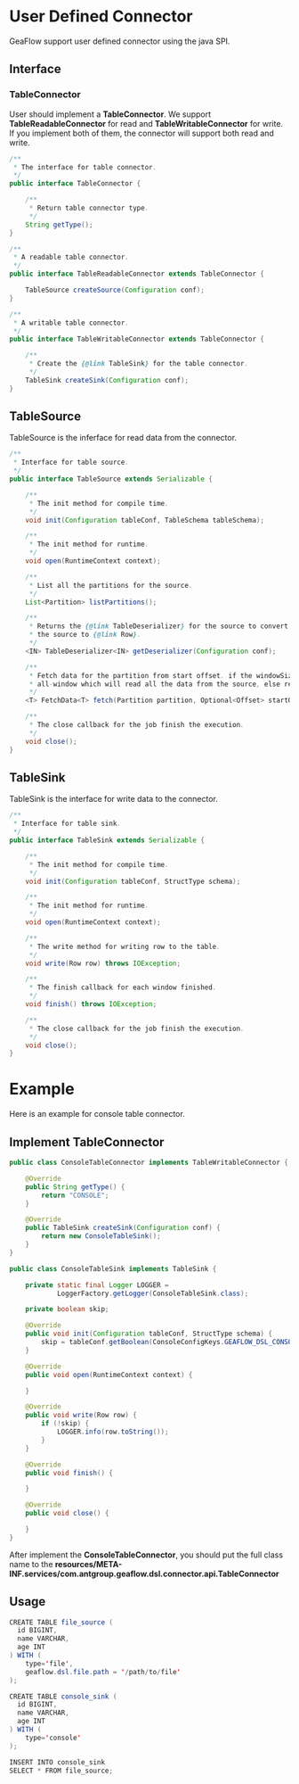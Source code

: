 # User Defined Connector
GeaFlow support user defined connector using the java SPI.
## Interface
### TableConnector
User should implement a **TableConnector**. We support **TableReadableConnector** for read and **TableWritableConnector** for write. If you implement both of them, the connector will support both read and write.

```java
/**
 * The interface for table connector.
 */
public interface TableConnector {

    /**
     * Return table connector type.
     */
    String getType();
}

/**
 * A readable table connector.
 */
public interface TableReadableConnector extends TableConnector {

    TableSource createSource(Configuration conf);
}

/**
 * A writable table connector.
 */
public interface TableWritableConnector extends TableConnector {

    /**
     * Create the {@link TableSink} for the table connector.
     */
    TableSink createSink(Configuration conf);
}
```

## TableSource
TableSource is the inferface for read data from the connector.

```java
/**
 * Interface for table source.
 */
public interface TableSource extends Serializable {

    /**
     * The init method for compile time.
     */
    void init(Configuration tableConf, TableSchema tableSchema);

    /**
     * The init method for runtime.
     */
    void open(RuntimeContext context);

    /**
     * List all the partitions for the source.
     */
    List<Partition> listPartitions();

    /**
     * Returns the {@link TableDeserializer} for the source to convert data read from
     * the source to {@link Row}.
     */
    <IN> TableDeserializer<IN> getDeserializer(Configuration conf);

    /**
     * Fetch data for the partition from start offset. if the windowSize is -1, it represents an
     * all-window which will read all the data from the source, else return widow size for data.
     */
    <T> FetchData<T> fetch(Partition partition, Optional<Offset> startOffset, long windowSize) throws IOException;

    /**
     * The close callback for the job finish the execution.
     */
    void close();
}

```

## TableSink
TableSink is the interface for write data to the connector.

```java
/**
 * Interface for table sink.
 */
public interface TableSink extends Serializable {

    /**
     * The init method for compile time.
     */
    void init(Configuration tableConf, StructType schema);

    /**
     * The init method for runtime.
     */
    void open(RuntimeContext context);

    /**
     * The write method for writing row to the table.
     */
    void write(Row row) throws IOException;

    /**
     * The finish callback for each window finished.
     */
    void finish() throws IOException;

    /**
     * The close callback for the job finish the execution.
     */
    void close();
}
```

# Example
Here is an example for console table connector.

## Implement TableConnector

```java
public class ConsoleTableConnector implements TableWritableConnector {

    @Override
    public String getType() {
        return "CONSOLE";
    }

    @Override
    public TableSink createSink(Configuration conf) {
        return new ConsoleTableSink();
    }
}

public class ConsoleTableSink implements TableSink {

    private static final Logger LOGGER = 
			LoggerFactory.getLogger(ConsoleTableSink.class);

    private boolean skip;

    @Override
    public void init(Configuration tableConf, StructType schema) {
        skip = tableConf.getBoolean(ConsoleConfigKeys.GEAFLOW_DSL_CONSOLE_SKIP);
    }

    @Override
    public void open(RuntimeContext context) {

    }

    @Override
    public void write(Row row) {
        if (!skip) {
            LOGGER.info(row.toString());
        }
    }

    @Override
    public void finish() {

    }

    @Override
    public void close() {

    }
}
```
After implement the **ConsoleTableConnector**, you should put the full class name to
the **resources/META-INF.services/com.antgroup.geaflow.dsl.connector.api.TableConnector**

## Usage

```java
CREATE TABLE file_source (
  id BIGINT,
  name VARCHAR,
  age INT
) WITH (
	type='file',
    geaflow.dsl.file.path = '/path/to/file'
);

CREATE TABLE console_sink (
  id BIGINT,
  name VARCHAR,
  age INT
) WITH (
	type='console'
);

INSERT INTO console_sink
SELECT * FROM file_source;
```

